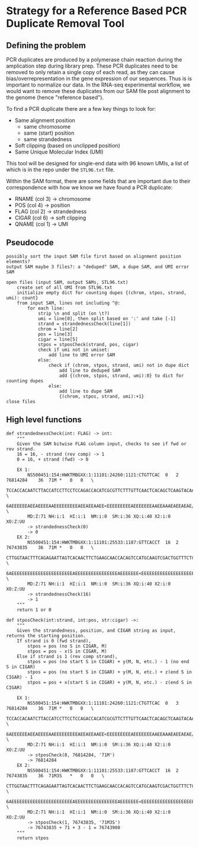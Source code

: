 
# Strategy for a Reference Based PCR Duplicate Removal Tool
## Defining the problem

PCR duplicates are produced by a polymerase chain reaction during the amplication step during library prep. These PCR duplicates need to be removed to only retain a single copy of each read, as they can cause bias/overrepresentation in the gene expression of our sequences. Thus is is important to normalize our data. In the RNA-seq experimental workflow, we would want to remove these duplicates from our SAM file post alignment to the genome (hence "reference based"). 

To find a PCR duplicate there are a few key things to look for: 
  - Same alignment position
    - same chromosome
    - same (start) position 
    - same strandedness
  - Soft clipping (based on unclipped position)
  - Same Unique Molecular Index (UMI)

This tool will be designed for single-end data with 96 known UMIs, a list of which is in the repo under the ```STL96.txt``` file.

Within the SAM format, there are some fields that are important due to their correspondence with how we know we have found a PCR duplicate:
- RNAME (col 3) -> chromosome
- POS (col 4) -> position
- FLAG (col 2) -> strandedness
- CIGAR (col 6) -> soft clipping
- QNAME (col 1) -> UMI

## Pseudocode
```
possibly sort the input SAM file first based on alignment position elements?
output SAM maybe 3 files?: a "deduped" SAM, a dupe SAM, and UMI error SAM

open files (input SAM, output SAMs, STL96.txt)
    create set of all UMI from STL96.txt
    initialize empty dict for counting dupes {(chrom, stpos, strand, umi): count}
    from input SAM, lines not including ^@:
        for each line:
            strip \n and split (on \t?)
            umi = line[0], then split based on ':' and take [-1]
            strand = strandednessCheck(line[1])
            chrom = line[2]
            pos = line[3]
            cigar = line[5]
            stpos = stposCheck(strand, pos, cigar)
            check if umi not in umiset:
                add line to UMI error SAM
            else:
                check if (chrom, stpos, strand, umi) not in dupe dict
                    add line to deduped SAM
                    add {(chrom, stpos, strand, umi):0} to dict for counting dupes
                else:
                    add line to dupe SAM
                    {(chrom, stpos, strand, umi):+1}
close files
```
## High level functions
```
def strandednessCheck(int: FLAG) -> int:
    """ 
    Given the SAM bitwise FLAG column input, checks to see if fwd or rev strand.
    16 = 16, - strand (rev comp) -> 1
    0 = 16, + strand (fwd) -> 0
    
    EX 1:
        NS500451:154:HWKTMBGXX:1:11101:24260:1121:CTGTTCAC	0	2	76814284	36	71M	*	0	0	\
        TCCACCACAATCTTACCATCCTTCCTCCAGACCACATCGCGTTCTTTGTTCAACTCACAGCTCAAGTACAA	\
        6AEEEEEEAEEAEEEEAAEEEEEEEEEAEEAEEAAEE<EEEEEEEEEAEEEEEEEAAEEAAAEAEEAEAE/	\
        MD:Z:71	NH:i:1	HI:i:1	NM:i:0	SM:i:36	XQ:i:40	X2:i:0	XO:Z:UU
        -> strandednessCheck(0)
        -> 0
    EX 2:
        NS500451:154:HWKTMBGXX:1:11101:25533:1187:GTTCACCT	16	2	76743835	36	71M	*	0	0	\
        CTTGGTAACTTTCAGAGAATTAGTCACAACTTCTGAAGCAACCACAGTCCATGCAAGTCGACTGGTTTCTC	\
        6AEEEEEEEEEEEEEEEEEEEEEEEAEEEEEEEEEEEEEEEEAEEEEEEE<EEEEEEEEEEEEEEEEEEEE	\
        MD:Z:71	NH:i:1	HI:i:1	NM:i:0	SM:i:36	XQ:i:40	X2:i:0	XO:Z:UU
        -> strandednessCheck(16)
        -> 1
    """
    return 1 or 0
```
```
def stposCheck(int:strand, int:pos, str:cigar) ->:
    """ 
    Given the strandedness, position, and CIGAR string as input, returns the starting position.
    If strand is 0 (fwd strand), 
        stpos = pos (no S in CIGAR, M)
        stpos = pos - x(S in CIGAR, M)
    Else if strand is 1 (rev comp strand),
        stpos = pos (no start S in CIGAR) + y(M, N, etc.) - 1 (no end S in CIGAR)
        stpos = pos (no start S in CIGAR) + y(M, N, etc.) + z(end S in CIGAR) - 1
        stpos = pos + x(start S in CIGAR) + y(M, N, etc.) - z(end S in CIGAR)
        
    EX 1:
        NS500451:154:HWKTMBGXX:1:11101:24260:1121:CTGTTCAC	0	3	76814284	36	71M	*	0	0	\
        TCCACCACAATCTTACCATCCTTCCTCCAGACCACATCGCGTTCTTTGTTCAACTCACAGCTCAAGTACAA	\
        6AEEEEEEAEEAEEEEAAEEEEEEEEEAEEAEEAAEE<EEEEEEEEEAEEEEEEEAAEEAAAEAEEAEAE/	\
        MD:Z:71	NH:i:1	HI:i:1	NM:i:0	SM:i:36	XQ:i:40	X2:i:0	XO:Z:UU
        -> stposCheck(0, 76814284, '71M')
        -> 76814284
    EX 2:
        NS500451:154:HWKTMBGXX:1:11101:25533:1187:GTTCACCT	16	2	76743835	36	71M3S	*	0	0	\
        CTTGGTAACTTTCAGAGAATTAGTCACAACTTCTGAAGCAACCACAGTCCATGCAAGTCGACTGGTTTCTC	\
        6AEEEEEEEEEEEEEEEEEEEEEEEAEEEEEEEEEEEEEEEEAEEEEEEE<EEEEEEEEEEEEEEEEEEEE	\
        MD:Z:71	NH:i:1	HI:i:1	NM:i:0	SM:i:36	XQ:i:40	X2:i:0	XO:Z:UU
        -> stposCheck(1, 76743835, '71M3S')
        -> 76743835 + 71 + 3 - 1 = 76743908
    """
    return stpos
```


